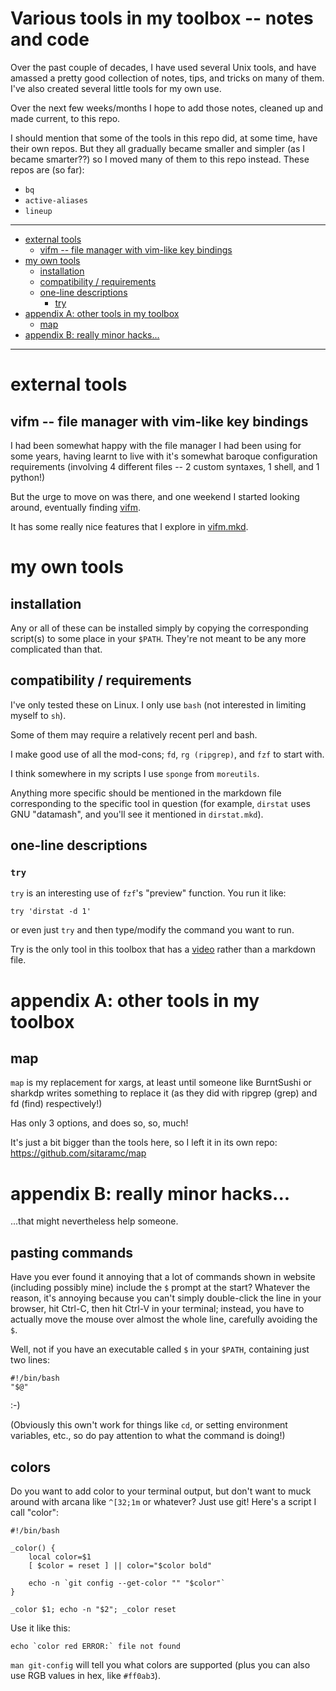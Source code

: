 # Various tools in my toolbox -- notes and code

Over the past couple of decades, I have used several Unix tools, and have
amassed a pretty good collection of notes, tips, and tricks on many of them.
I've also created several little tools for my own use.

Over the next few weeks/months I hope to add those notes, cleaned up and made
current, to this repo.

I should mention that some of the tools in this repo did, at some time, have
their own repos.  But they all gradually became smaller and simpler (as I
became smarter??) so I moved many of them to this repo instead.  These repos
are (so far):

*   `bq`
*   `active-aliases`
*   `lineup`

----

<!--ts-->
   * [external tools](#external-tools)
      * [vifm -- file manager with vim-like key bindings](#vifm----file-manager-with-vim-like-key-bindings)
   * [my own tools](#my-own-tools)
      * [installation](#installation)
      * [compatibility / requirements](#compatibility--requirements)
      * [one-line descriptions](#one-line-descriptions)
         * [try](#try)
   * [appendix A: other tools in my toolbox](#appendix-a-other-tools-in-my-toolbox)
      * [map](#map)
   * [appendix B: really minor hacks...](#appendix-b-really-minor-hacks)

<!-- Added by: sitaram, at: Sun 06 Oct 2019 10:04:34 AM IST -->

<!--te-->

----

# external tools

## vifm -- file manager with vim-like key bindings

I had been somewhat happy with the file manager I had been using for some
years, having learnt to live with it's somewhat baroque configuration
requirements (involving 4 different files -- 2 custom syntaxes, 1 shell, and 1
python!)

<!--

Plus the ominous warnings saying:

    Please note that configuration files may change as ranger evolves.  It's
    completely up to you to keep them up to date.

which, while not far from the truth for *any* app, are simply worse here
because of the 4 different formats!

-->

But the urge to move on was there, and one weekend I started looking around,
eventually finding [vifm](https://vifm.info).

It has some really nice features that I explore in
[vifm.mkd](vifm.mkd).

# my own tools

## installation

Any or all of these can be installed simply by copying the corresponding
script(s) to some place in your `$PATH`.  They're not meant to be any more
complicated than that.

## compatibility / requirements

I've only tested these on Linux.  I only use `bash` (not interested in
limiting myself to `sh`).

Some of them may require a relatively recent perl and bash.

I make good use of all the mod-cons; `fd`, `rg (ripgrep)`, and `fzf` to start
with.

I think somewhere in my scripts I use `sponge` from `moreutils`.

Anything more specific should be mentioned in the markdown file corresponding
to the specific tool in question (for example, `dirstat` uses GNU "datamash",
and you'll see it mentioned in `dirstat.mkd`).

## one-line descriptions

### `try`

`try` is an interesting use of `fzf`'s "preview" function.  You run it like:

    try 'dirstat -d 1'

or even just `try` and then type/modify the command you want to run.

Try is the only tool in this toolbox that has a [video](try.webm) rather than
a markdown file.

<!--

# details (of some of the smaller ones)

-->

# appendix A: other tools in my toolbox

## map

`map` is my replacement for xargs, at least until someone like BurntSushi or
sharkdp writes something to replace it (as they did with ripgrep (grep) and fd
(find) respectively!)

Has only 3 options, and does so, so, much!

It's just a bit bigger than the tools here, so I left it in its own repo: <https://github.com/sitaramc/map>

# appendix B: really minor hacks...

...that might nevertheless help someone.

## pasting commands

Have you ever found it annoying that a lot of commands shown in website
(including possibly mine) include the `$` prompt at the start?  Whatever the
reason, it's annoying because you can't simply double-click the line in your
browser, hit Ctrl-C, then hit Ctrl-V in your terminal; instead, you have to
actually move the mouse over almost the whole line, carefully avoiding the
`$`.

Well, not if you have an executable called `$` in your `$PATH`, containing
just two lines:

    #!/bin/bash
    "$@"

:-)

(Obviously this own't work for things like `cd`, or setting environment
variables, etc., so do pay attention to what the command is doing!)

## colors

Do you want to add color to your terminal output, but don't want to muck
around with arcana like `^[32;1m` or whatever?  Just use git!  Here's a script
I call "color":

    #!/bin/bash

    _color() {
        local color=$1
        [ $color = reset ] || color="$color bold"

        echo -n `git config --get-color "" "$color"`
    }

    _color $1; echo -n "$2"; _color reset

Use it like this:

    echo `color red ERROR:` file not found

`man git-config` will tell you what colors are supported (plus you can also
use RGB values in hex, like `#ff0ab3`).
